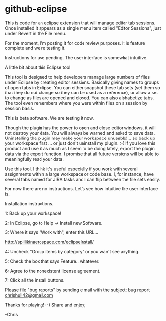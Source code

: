 # github-eclipse

This is code for an eclipse extension that will manage editor tab sessions.  Once installed it appears as a single menu item called "Editor Sessions", just under Revert in the File menu.

For the moment, I'm posting it for code review purposes.  It is feature complete and we're testing it. 

Instructions for use pending.  The user interface is somewhat intuitive.

A little bit about this Eclipse tool

This tool is designed to help developers manage large numbers of files under Eclipse by creating editor sessions.  Basically giving names to groups of open tabs in Eclipse.  You can either snapshot these tab sets (set them so that they do not change so they can be used as a reference), or allow a set to change as files are opened and closed.  You can also alphabetize tabs. The tool even remembers where you were within files on a session by session basis.

This is beta software.  We are testing it now.

Though the plugin has the power to open and close editor windows, it will not destroy your data.  You will always be warned and asked to save data.   Uninstalling the plugin may make your workspace unusable!... so back up your workspace first   ... or just don't uninstall my plugin.  :-)   If you love this product and use it as much as I seem to be doing lately, export the plugin data via the export function.  I promise that all future versions will be able to meaningfully read your data. 

Use this tool.  I think it's useful especially if you work with several assignments within a large workspace or code base.  I, for instance, have several tabs named for JIRA tasks and I can flip between the file sets easily.

For now there are no instructions.  Let's see how intuitive the user interface is.


Installation instructions.

1: Back up your workspace!

2: In Eclipse, go to Help -> Install new Software.

3: Where it says "Work with", enter this URL...  

http://spillikinaerospace.com/eclipseInstall/

4: Uncheck "Group items by category" or you wan't see anything.

5: Check the box that says Feature.. whatever.

6: Agree to the nonexistent license agreement.

7: Click all the install buttons.

Please file "bug reports" by sending e mail with the subject: bug report  chrishull42@gmail.com


Thanks for playing!  :-)
Share and enjoy;

-Chris
